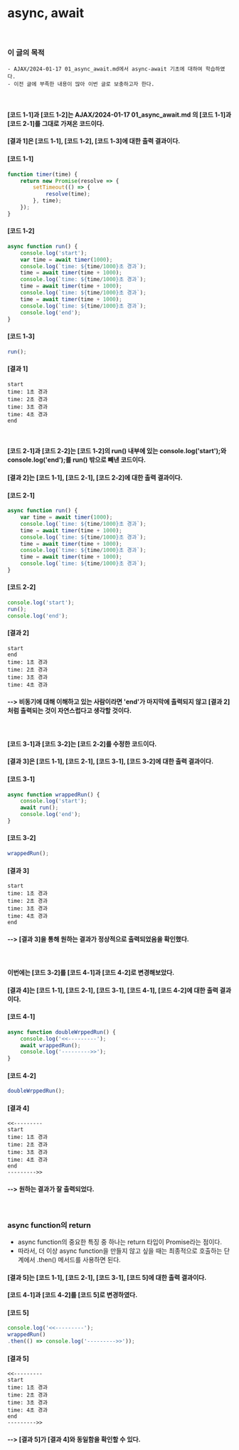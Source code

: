 # async, await
<br/>

### 이 글의 목적
    - AJAX/2024-01-17 01_async_await.md에서 async-await 기초에 대하여 학습하였다.
    - 이전 글에 부족한 내용이 많아 이번 글로 보충하고자 한다.
<br/>

#### [코드 1-1]과 [코드 1-2]는 AJAX/2024-01-17 01_async_await.md 의 [코드 1-1]과 [코드 2-1]를 그대로 가져온 코드이다.
#### [결과 1]은 [코드 1-1], [코드 1-2], [코드 1-3]에 대한 출력 결과이다.
#### [코드 1-1]
```javascript
function timer(time) {
    return new Promise(resolve => {
        setTimeout(() => {
            resolve(time);
        }, time);
    });
}
```
#### [코드 1-2]
```javascript
async function run() {
    console.log('start');
    var time = await timer(1000);
    console.log(`time: ${time/1000}초 경과`);
    time = await timer(time + 1000);
    console.log(`time: ${time/1000}초 경과`);
    time = await timer(time + 1000);
    console.log(`time: ${time/1000}초 경과`);
    time = await timer(time + 1000);
    console.log(`time: ${time/1000}초 경과`);
    console.log('end');
}
```
#### [코드 1-3]
```javascript
run();
```
#### [결과 1]
```plaintext
start
time: 1초 경과
time: 2초 경과
time: 3초 경과
time: 4초 경과
end
```
<br/>

#### [코드 2-1]과 [코드 2-2]는 [코드 1-2]의 run() 내부에 있는 console.log('start');와 console.log('end');를 run() 밖으로 빼낸 코드이다.
#### [결과 2]는 [코드 1-1], [코드 2-1], [코드 2-2]에 대한 출력 결과이다.
#### [코드 2-1]
```javascript
async function run() {
    var time = await timer(1000);
    console.log(`time: ${time/1000}초 경과`);
    time = await timer(time + 1000);
    console.log(`time: ${time/1000}초 경과`);
    time = await timer(time + 1000);
    console.log(`time: ${time/1000}초 경과`);
    time = await timer(time + 1000);
    console.log(`time: ${time/1000}초 경과`);
}
```
#### [코드 2-2]
```javascript
console.log('start');
run();
console.log('end');
```
#### [결과 2]
```plaintext
start
end
time: 1초 경과
time: 2초 경과
time: 3초 경과
time: 4초 경과
```
#### --> 비동기에 대해 이해하고 있는 사람이라면 'end'가 마지막에 출력되지 않고 [결과 2]처럼 출력되는 것이 자연스럽다고 생각할 것이다.
<br/>

####  [코드 3-1]과 [코드 3-2]는 [코드 2-2]를 수정한 코드이다.
#### [결과 3]은 [코드 1-1], [코드 2-1], [코드 3-1], [코드 3-2]에 대한 출력 결과이다.
#### [코드 3-1]
```javascript
async function wrappedRun() {
    console.log('start');
    await run();
    console.log('end');
}
```
#### [코드 3-2]
```javascript
wrappedRun();
```
#### [결과 3]
```plaintext
start
time: 1초 경과
time: 2초 경과
time: 3초 경과
time: 4초 경과
end
```
#### --> [결과 3]을 통해 원하는 결과가 정상적으로 출력되었음을 확인했다.
<br/>

#### 이번에는 [코드 3-2]를 [코드 4-1]과 [코드 4-2]로 변경해보았다.
#### [결과 4]는 [코드 1-1], [코드 2-1], [코드 3-1], [코드 4-1], [코드 4-2]에 대한 출력 결과이다.
#### [코드 4-1]
```javascript
async function doubleWrppedRun() {
    console.log('<<---------');
    await wrappedRun();
    console.log('--------->>');
}
```
#### [코드 4-2]
```javascript
doubleWrppedRun();
```
#### [결과 4]
```plaintext
<<---------
start
time: 1초 경과
time: 2초 경과
time: 3초 경과
time: 4초 경과
end
--------->>
```
#### --> 원하는 결과가 잘 출력되었다.
<br/>

### async function의 return
- async function의 중요한 특징 중 하나는 return 타입이 Promise라는 점이다.
- 따라서, 더 이상 async function을 만들지 않고 싶을 때는 최종적으로 호출하는 단계에서 .then() 메서드를 사용하면 된다.
#### [결과 5]는 [코드 1-1], [코드 2-1], [코드 3-1], [코드 5]에 대한 출력 결과이다.
#### [코드 4-1]과 [코드 4-2]를 [코드 5]로 변경하였다.
#### [코드 5]
```javascript
console.log('<<---------');
wrappedRun()
.then(() => console.log('--------->>'));
```
#### [결과 5]
```plaintext
<<---------
start
time: 1초 경과
time: 2초 경과
time: 3초 경과
time: 4초 경과
end
--------->>
```
#### --> [결과 5]가 [결과 4]와 동일함을 확인할 수 있다.
